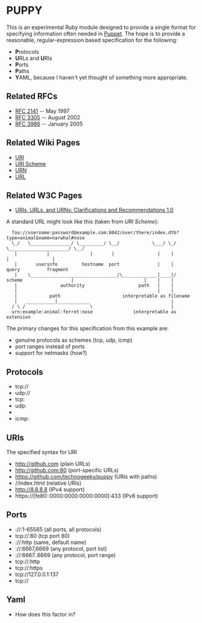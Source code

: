 PUPPY 
=====

This is an experimental Ruby module designed to provide a single format for specifying
information often needed in [Puppet](https://github.com/puppetlabs/puppet). The hope is
to provide a reasonable, regular-expression based specification for the following:

* **P**rotocols
* **U**RLs and **U**RIs
* **P**orts
* **P**aths
* **Y**AML, because I haven't yet thought of something more appropriate.

Related RFCs
------------

* [RFC 2141](http://tools.ietf.org/html/rfc2141) -- May 1997
* [RFC 3305](http://tools.ietf.org/html/rfc3305) -- August 2002
* [RFC 3986](http://tools.ietf.org/html/rfc3986) -- January 2005


Related Wiki Pages
------------------
* [URI](http://en.wikipedia.org/wiki/URI)
* [URI Scheme](http://en.wikipedia.org/wiki/URI_scheme#Generic_syntax)
* [URN](http://en.wikipedia.org/wiki/Uniform_Resource_Name)
* [URL](http://en.wikipedia.org/wiki/Uniform_Resource_Locator)


Related W3C Pages
-----------------
* [URIs, URLs, and URNs: Clarifications and Recommendations 1.0](http://www.w3.org/TR/uri-clarification/)


A standard URL might look like this (taken from _URI Scheme_):

      foo://username:password@example.com:8042/over/there/index.dtb?type=animal&name=narwhal#nose
      \_/   \_______________/ \_________/ \__/            \___/ \_/ \______________________/ \__/
       |           |               |       |                |    |            |                |
       |       userinfo         hostname  port              |    |          query          fragment
       |    \________________________________/\_____________|____|/
    scheme                  |                          |    |    |
       |                authority                    path   |    |
       |                                                    |    |
       |            path                       interpretable as filename
       |   ___________|____________                              |
      / \ /                        \                             |
      urn:example:animal:ferret:nose               interpretable as extension

The primary changes for this specification from this example are:

* genuine protocols as schemes (tcp, udp, icmp)
* port ranges instead of ports
* support for netmasks (how?)


Protocols
---------
* tcp://
* udp://
* tcp:
* udp:
* [udp, tcp]://
* icmp:

URIs
----

The specified syntax for URI
* http://github.com                          (plain URLs)
* http://github.com:80                       (port-specific URLs)
* https://github.com/technogeeky/puppy       (URIs with paths)
* //index.html                               (relative URIs)
* http://8.8.8.8                             (IPv4 support)
* https://[fe80::0000:0000:0000:0000]:433    (IPv6 support)

Ports
-----

* ://:1-65565            (all ports, all protocols)
* tcp://:80              (tcp port 80)
* ://:http               (same, default name)
* ://:6667,6669          (any protocol, port list)
* ://:6667..6669         (any protocol, port range)
* tcp://:http
* tcp://:https
* tcp://127.0.0.1:137
* tcp://

Yaml
----

* How does this factor in?

